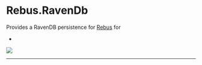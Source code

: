 # Rebus.RavenDb

Provides a RavenDB persistence for [Rebus](https://github.com/rebus-org/Rebus) for

* 

![](https://raw.githubusercontent.com/rebus-org/Rebus/master/artwork/little_rebusbus2_copy-200x200.png)

---


